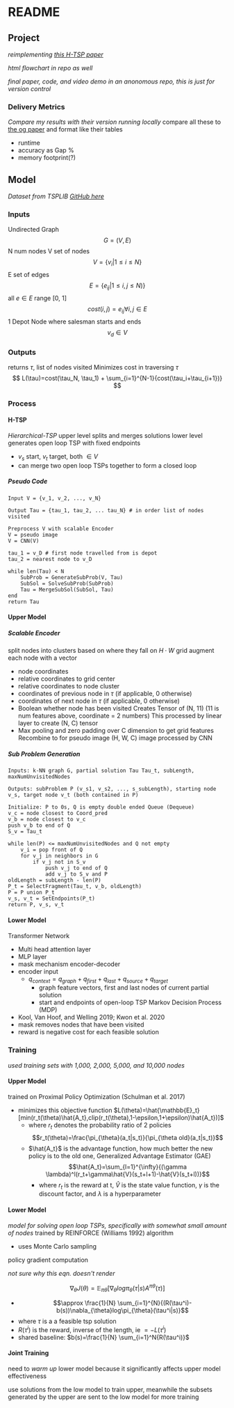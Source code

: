# README
## Project
*reimplementing [this H-TSP paper](https://github.com/Learning4Optimization-HUST/H-TSP )*

*html flowchart in repo as well*

*final paper, code, and video demo in an anonomous repo, this is just for version control*

### Delivery Metrics

*Compare my results with their version running locally*
compare all these to [the og paper](https://github.com/Learning4Optimization-HUST/H-TSP ) and format like their tables
- runtime
- accuracy as Gap %
- memory footprint(?)

## Model
*Dataset from TSPLIB*
*[GitHub here](https://github.com/Learning4Optimization-HUST/H-TSP )*
### Inputs
Undirected Graph
$$
G=(V,E)
$$
N num nodes
V set of nodes
$$
V = \{v_i |1\leq i \leq N\}
$$
E set of edges
$$
E=\{e_{ij}| 1 \leq i,j \leq N)\}
$$
all  $e \in E$ range [0, 1]
$$cost(i, j)=e_{ij} \forall i, j \in E$$
1 Depot Node where salesman starts and ends
$$
v_d \in V
$$
### Outputs
returns $\tau$, list of nodes visited
Minimizes cost in traversing $\tau$
$$
L(\tau)=cost(\tau_N, \tau_1) + \sum_{i=1}^{N-1}{cost(\tau_i+\tau_{i+1})}
$$
### Process
#### H-TSP
*Hierarchical-TSP*
upper level splits and merges solutions
lower level generates open loop TSP with fixed endpoints
- $v_s$ start, $v_t$ target, both $\in V$
- can merge two open loop TSPs together to form a closed loop

##### Pseudo Code
```
Input V = {v_1, v_2, ..., v_N}

Output Tau = {tau_1, tau_2, ... tau_N} # in order list of nodes visited

Preprocess V with scalable Encoder
V = pseudo image
V = CNN(V)

tau_1 = v_D # first node travelled from is depot
tau_2 = nearest node to v_D

while len(Tau) < N
	SubProb = GenerateSubProb(V, Tau)
	SubSol = SolveSubProb(SubProb)
	Tau = MergeSubSol(SubSol, Tau)
end
return Tau
```

#### Upper Model
##### Scalable Encoder
split nodes into clusters based on where they fall on $H \cdot W$ grid 
augment each node with a vector
- node coordinates
- relative coordinates to grid center 
- relative coordinates to node cluster
- coordinates of previous node in $\tau$ (if applicable, 0 otherwise)
- coordinates of next node in $\tau$ (if applicable, 0 otherwise)
- Boolean whether node has been visited
Creates Tensor of (N, 11) (11 is num features above, coordinate = 2 numbers)
This processed by linear layer to create (N, C) tensor
- Max pooling and zero padding over C dimension to get grid features
Recombine to for pseudo image (H, W, C)
image processed by CNN
##### Sub Problem Generation
```
Inputs: k-NN graph G, partial solution Tau Tau_t, subLength, maxNumUnvisitedNodes

Outputs: subProblem P (v_s1, v_s2, ..., s_subLength), starting node v_s, target node v_t (both contained in P)

Initialize: P to 0s, Q is empty double ended Queue (Dequeue)
v_c = node closest to Coord_pred
v_b = node closest to v_c
push v_b to end of Q
S_v = Tau_t

while len(P) <= maxNumUnvisitedNodes and Q not empty
	v_i = pop front of Q
	for v_j in neighbors in G
		if v_j not in S_v
			push v_j to end of Q
			add v_j to S_v and P
oldLength = subLength - len(P)
P_t = SelectFragment(Tau_t, v_b, oldLength)
P = P union P_t
v_s, v_t = SetEndpoints(P_t)
return P, v_s, v_t
```



#### Lower Model
Transformer Network
- Multi head attention layer
- MLP layer
- mask mechanism
encoder-decoder
- encoder input
	- $q_{context}=q_{graph}+q_{first}+q_{last}+q_{source}+q_{target}$
		- graph feature vectors, first and last nodes of current partial solution
		- start and endpoints of open-loop TSP
Markov Decision Process (MDP)
- Kool, Van Hoof, and Welling 2019; Kwon et al. 2020
- mask removes nodes that have been visited
- reward is negative cost for each feasible solution

### Training
*used training sets with 1,000, 2,000, 5,000, and 10,000 nodes*

#### Upper Model
trained on Proximal Policy Optimization (Schulman et al. 2017)
- minimizes this objective function $L(\theta)=\hat{\mathbb{E}_t}[min(r_t(\theta)\hat{A_t},clip(r_t(\theta),1-\epsilon,1+\epsilon)\hat{A_t})]$
	- where $r_t$ denotes the probability ratio of 2 policies$$r_t(\theta)=\frac{\pi_{\theta}(a_t|s_t)}{\pi_{\theta old}(a_t|s_t)}$$
	- $\hat{A_t}$ is the advantage function, how much better the new policy is to the old one, Generalized Advantage Estimator (GAE) $$\hat{A_t}=\sum_{l=1}^{\infty}{(\gamma \lambda)^l(r_t+\gamma\hat{V}(s_t+l+1)-\hat{V}(s_t+l))}$$
		- where $r_t$ is the reward at t, $\hat{V}$ is the state value function, $\gamma$ is the discount factor, and $\lambda$ is a hyperparameter
#### Lower Model
*model for solving open loop TSPs, specifically with somewhat small amount of nodes*
trained by REINFORCE (Williams 1992) algorithm
- uses Monte Carlo sampling

policy gradient computation

_not sure why this eqn. doesn't render_

$$\nabla_{\theta}J(\theta)=\mathbb{E}_{\pi \theta}[\nabla_{\theta}log\pi_{\theta}(\tau|s)A^{\pi \theta}(\tau)]$$

- $$\approx \frac{1}{N} \sum_{i=1}^{N}{(R(\tau^i)-b(s))\nabla_{\theta}log\pi_{\theta}(\tau^i|s)}$$
- where $\tau$ is a a feasible tsp solution
- $R(\tau^i)$ is the reward, inverse of the length, ie $=-L(\tau^i)$  
- shared baseline: $b(s)=\frac{1}{N} \sum_{i=1}^N{R(\tau^i)}$   

#### Joint Training
need to *warm up* lower model because it significantly affects upper model effectiveness

use solutions from the low model to train upper, meanwhile the subsets generated by the upper are sent to the low model for more training
